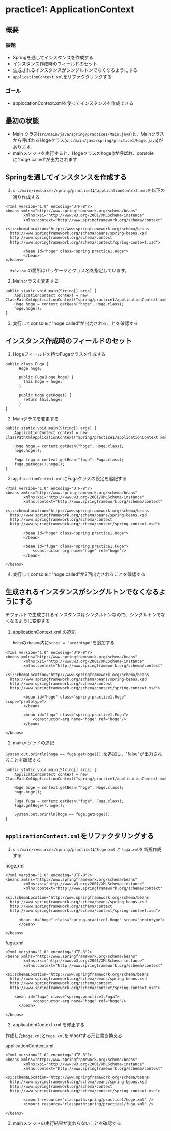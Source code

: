 # practice1: ApplicationContext
## 概要
### 課題
- Springを通してインスタンスを作成する
- インスタンス作成時のフィールドのセット
- 生成されるインスタンスがシングルトンでなくなるようにする
- `applicationContext.xml`をリファクタリングする

### ゴール
- applocationContext.xmlを使ってインスタンスを作成できる


## 最初の状態
- Main クラス(`src/main/java/spring/practice1/Main.java`)と、Mainクラスから呼ばれるHogeクラス(`src/main/java/spring/practice1/Hoge.java`)があります。
- mainメソッドを実行すると、Hogeクラスのhoge()が呼ばれ、consoleに"hoge called"が出力されます



## Springを通してインスタンスを作成する
1. `src/main/resources/spring/practice1`に`applicationContext.xml`を以下の通り作成する
```
<?xml version="1.0" encoding="UTF-8"?>
<beans xmlns="http://www.springframework.org/schema/beans"
        xmlns:xsi="http://www.w3.org/2001/XMLSchema-instance"
        xmlns:context="http://www.springframework.org/schema/context"
        xsi:schemaLocation="http://www.springframework.org/schema/beans
  http://www.springframework.org/schema/beans/spring-beans.xsd
  http://www.springframework.org/schema/context
  http://www.springframework.org/schema/context/spring-context.xsd">

        <bean id="hoge" class="spring.practice1.Hoge">
        </bean>
</beans>
```
　※`class=` の箇所はパッケージとクラス名を指定しています。

2. Mainクラスを変更する
```
public static void main(String[] args) {
	ApplicationContext context = new ClassPathXmlApplicationContext("spring/practice1/applicationContext.xml");
	Hoge hoge = context.getBean("hoge", Hoge.class);
	hoge.hoge();
}
```
3. 実行してconsoleに"hoge called"が出力されることを確認する

## インスタンス作成時のフィールドのセット
1. Hogeフィールドを持つFugaクラスを作成する

```
public class Fuga {
      Hoge hoge;

      public Fuga(Hoge hoge) {
		this.hoge = hoge;
      }

      public Hoge getHoge() {
		return this.hoge;
      }
}
```


2. Mainクラスを変更する
```
public static void main(String[] args) {
	ApplicationContext context = new ClassPathXmlApplicationContext("spring/practice1/applicationContext.xml");

	Hoge hoge = context.getBean("hoge", Hoge.class);
	hoge.hoge();

	Fuga fuga = context.getBean("fuga", Fuga.class);
	fuga.getHoge().hoge();
}
```

3. `applicationContext.xml`にFugaクラスの設定を追記する
```
<?xml version="1.0" encoding="UTF-8"?>
<beans xmlns="http://www.springframework.org/schema/beans"
        xmlns:xsi="http://www.w3.org/2001/XMLSchema-instance"
        xmlns:context="http://www.springframework.org/schema/context"
        xsi:schemaLocation="http://www.springframework.org/schema/beans
  http://www.springframework.org/schema/beans/spring-beans.xsd
  http://www.springframework.org/schema/context
  http://www.springframework.org/schema/context/spring-context.xsd">

        <bean id="hoge" class="spring.practice1.Hoge">
        </bean>

        <bean id="fuga" class="spring.practice1.Fuga">
        	<constructor-arg name="hoge" ref="hoge"/>
        </bean>

</beans>
```

4. 実行してconsoleに"hoge called"が2回出力されることを確認する

## 生成されるインスタンスがシングルトンでなくなるようにする
デフォルトで生成されるインスタンスはシングルトンなので、シングルトンでなくなるように変更する

1. applicationContext.xml の追記

      `hoge`の`<bean>`内に`scope = "prototype"`を追加する
```
<?xml version="1.0" encoding="UTF-8"?>
<beans xmlns="http://www.springframework.org/schema/beans"
        xmlns:xsi="http://www.w3.org/2001/XMLSchema-instance"
        xmlns:context="http://www.springframework.org/schema/context"
        xsi:schemaLocation="http://www.springframework.org/schema/beans
  http://www.springframework.org/schema/beans/spring-beans.xsd
  http://www.springframework.org/schema/context
  http://www.springframework.org/schema/context/spring-context.xsd">

        <bean id="hoge" class="spring.practice1.Hoge" scope="prototype">
        </bean>

        <bean id="fuga" class="spring.practice1.Fuga">
        	<constructor-arg name="hoge" ref="hoge"/>
        </bean>

</beans>
```

2. mainメソッドの追記

`System.out.println(hoge == fuga.getHoge());`を追加し、"false"が出力されることを確認する

```
public static void main(String[] args) {
	ApplicationContext context = new ClassPathXmlApplicationContext("spring/practice1/applicationContext.xml");

	Hoge hoge = context.getBean("hoge", Hoge.class);
	hoge.hoge();

	Fuga fuga = context.getBean("fuga", Fuga.class);
	fuga.getHoge().hoge();

	System.out.println(hoge == fuga.getHoge());
}
```

## `applicationContext.xml`をリファクタリングする
1. `src/main/resources/spring/practice1`に`hoge.xml` と`fuga.xml`を新規作成する

hoge.xml
```
<?xml version="1.0" encoding="UTF-8"?>
<beans xmlns="http://www.springframework.org/schema/beans"
        xmlns:xsi="http://www.w3.org/2001/XMLSchema-instance"
        xmlns:context="http://www.springframework.org/schema/context"
        xsi:schemaLocation="http://www.springframework.org/schema/beans
  http://www.springframework.org/schema/beans/spring-beans.xsd
  http://www.springframework.org/schema/context
  http://www.springframework.org/schema/context/spring-context.xsd">

      <bean id="hoge" class="spring.practice1.Hoge" scope="prototype">
      </bean>

</beans>
```

fuga.xml
```
<?xml version="1.0" encoding="UTF-8"?>
<beans xmlns="http://www.springframework.org/schema/beans"
        xmlns:xsi="http://www.w3.org/2001/XMLSchema-instance"
        xmlns:context="http://www.springframework.org/schema/context"
        xsi:schemaLocation="http://www.springframework.org/schema/beans
  http://www.springframework.org/schema/beans/spring-beans.xsd
  http://www.springframework.org/schema/context
  http://www.springframework.org/schema/context/spring-context.xsd">

	<bean id="fuga" class="spring.practice1.Fuga">
        	<constructor-arg name="hoge" ref="hoge"/>
      </bean>

</beans>
```

2. applicationContext.xml を修正する

作成した`hoge.xml`と`fuga.xml`をimportする形に書き換える

applicationContext.xml
```
<?xml version="1.0" encoding="UTF-8"?>
<beans xmlns="http://www.springframework.org/schema/beans"
        xmlns:xsi="http://www.w3.org/2001/XMLSchema-instance"
        xmlns:context="http://www.springframework.org/schema/context"
        xsi:schemaLocation="http://www.springframework.org/schema/beans
  http://www.springframework.org/schema/beans/spring-beans.xsd
  http://www.springframework.org/schema/context
  http://www.springframework.org/schema/context/spring-context.xsd">

        <import resource="classpath:spring/practice1/hoge.xml" />
        <import resource="classpath:spring/practice1/fuga.xml" />

</beans>
```

3. mainメソッドの実行結果が変わらないことを確認する


